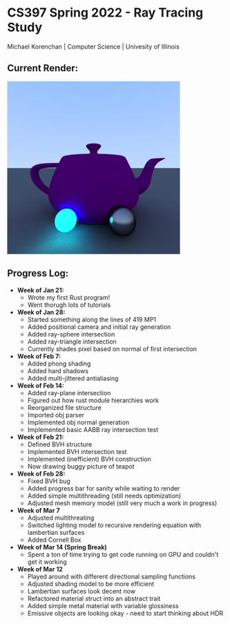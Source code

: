 # CS397 Spring 2022 - Ray Tracing Study
Michael Korenchan | Computer Science | Univesity of Illinois

## Current Render:
 <img src = "./render.png">

<br>

## Progress Log:
- **Week of Jan 21:**
  - Wrote my first Rust program! 
  - Went thorugh lots of tutorials
- **Week of Jan 28:**
  - Started something along the lines of 419 MP1
  - Added positional camera and initial ray generation
  - Added ray-sphere intersection
  - Added ray-triangle intersection
  - Currently shades pixel based on normal of first intersection
- **Week of Feb 7:**
  - Added phong shading
  - Added hard shadows
  - Added multi-jittered antialiasing
- **Week of Feb 14:**
  - Added ray-plane intersection
  - Figured out how rust module hierarchies work
  - Reorganized file structure
  - Imported obj parser
  - Implemented obj normal generation
  - Implemented basic AABB ray intersection test
- **Week of Feb 21:**
  - Defined BVH structure
  - Implemented BVH intersection test
  - Implemented (inefficient) BVH construction
  - Now drawing buggy picture of teapot
- **Week of Feb 28:**
  - Fixed BVH bug
  - Added progress bar for sanity while waiting to render
  - Added simple multithreading (still needs optimization)
  - Adjusted mesh memory model (still very much a work in progress)
- **Week of Mar 7**
  - Adjusted multithreating
  - Switched lighting model to recursive rendering equation with lambertian surfaces
  - Added Cornell Box
- **Week of Mar 14 (Spring Break)**
  - Spent a ton of time trying to get code running on GPU and couldn't get it working
- **Week of Mar 12**
  - Played around with different directional sampling functions
  - Adjusted shading model to be more efficient
  - Lambertian surfaces look decent now
  - Refactored material struct into an abstract trait
  - Added simple metal material with variable glossiness
  - Emissive objects are looking okay - need to start thinking about HDR